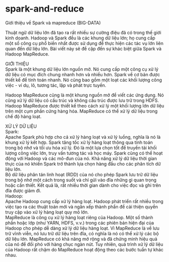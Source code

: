 # spark-and-reduce
Giới thiệu về Spark và mapreduce (BIG-DATA)<br>

Thuật ngữ dữ liệu lớn đã tạo ra rất nhiều sự cường điệu đã có trong thế giới kinh doanh. Hadoop và Spark đều là các khung dữ liệu lớn; họ cung cấp một số công cụ phổ biến nhất được sử dụng để thực hiện các tác vụ lớn liên quan đến dữ liệu lớn. Bài viết này  sẽ đề cập đến sự khác biệt giữa Spark và Hadoop MapReduce.<br>

GIỚI THIỆU<br>
Spark là một khung dữ liệu lớn nguồn mở. Nó cung cấp một công cụ xử lý dữ liệu có mục đích chung nhanh hơn và nhiều hơn. Spark về cơ bản được thiết kế để tính toán nhanh. Nó cũng bao gồm một loạt các khối lượng công việc - ví dụ, lô, tương tác, lặp và phát trực tuyến.<br>

Hadoop MapReduce cũng là một khung nguồn mở để viết các ứng dụng. Nó cũng xử lý dữ liệu có cấu trúc và không cấu trúc được lưu trữ trong HDFS. Hadoop MapReduce được thiết kế theo cách xử lý một khối lượng lớn dữ liệu trên một cụm phần cứng hàng hóa. MapReduce có thể xử lý dữ liệu trong chế độ hàng loạt.<br>

XỬ LÝ DỮ LIỆU<br>
Spark:<br>
Apache Spark phù hợp cho cả xử lý hàng loạt và xử lý luồng, nghĩa là nó là khung xử lý kết hợp. Spark tăng tốc xử lý hàng loạt thông qua tính toán trong bộ nhớ và tối ưu hóa xử lý. Đó là một lựa chọn tốt để truyền tải khối lượng công việc lớn, truy vấn tương tác và học máy. Spark cũng có thể hoạt động với Hadoop và các mô-đun của nó. Khả năng xử lý dữ liệu thời gian thực của nó khiến Spark trở thành lựa chọn hàng đầu cho các phân tích dữ liệu lớn.<br>
Bộ dữ liệu phân tán linh hoạt (RDD) của nó cho phép Spark lưu trữ dữ liệu trong bộ nhớ một cách trong suốt và chỉ gửi vào đĩa những gì quan trọng hoặc cần thiết. Kết quả là, rất nhiều thời gian dành cho việc đọc và ghi trên đĩa được giảm đi.<br>
Hadoop:<br>Apache Hadoop cung cấp xử lý hàng loạt. Hadoop phát triển rất nhiều trong việc tạo ra các thuật toán mới và ngăn xếp thành phần để cải thiện quyền truy cập vào xử lý hàng loạt quy mô lớn.<br>
MapReduce là công cụ xử lý hàng loạt riêng của Hadoop. Một số thành phần hoặc lớp (như YARN, HDFS, v.v.) trong các phiên bản hiện đại của Hadoop cho phép dễ dàng xử lý dữ liệu hàng loạt. Vì MapReduce là về lưu trữ vĩnh viễn, nó lưu trữ dữ liệu trên đĩa, có nghĩa là nó có thể xử lý các bộ dữ liệu lớn. MapReduce có khả năng mở rộng và đã chứng minh hiệu quả của nó để đối phó với hàng chục ngàn nút. Tuy nhiên, quá trình xử lý dữ liệu của Hadoop rất chậm do MapReduce hoạt động theo các bước tuần tự khác nhau.<br>
